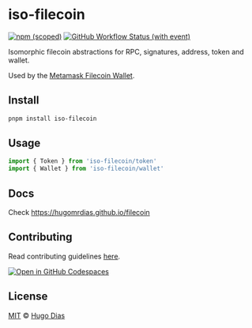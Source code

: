 # iso-filecoin

[![npm (scoped)](https://img.shields.io/npm/v/iso-filecoin.svg)](https://www.npmjs.com/package/package/iso-filecoin)
[![GitHub Workflow Status (with event)](https://img.shields.io/github/actions/workflow/status/fission-codes/filecoin/iso-filecoin.yml)](https://github.com/fission-codes/filecoin/actions/workflows/iso-filecoin.yml)

Isomorphic filecoin abstractions for RPC, signatures, address, token and wallet.

Used by the [Metamask Filecoin Wallet](https://github.com/filecoin-project/filsnap).

## Install

```bash
pnpm install iso-filecoin
```

## Usage

```js
import { Token } from 'iso-filecoin/token'
import { Wallet } from 'iso-filecoin/wallet'
```

## Docs

Check <https://hugomrdias.github.io/filecoin>

## Contributing

Read contributing guidelines [here](../../.github/CONTRIBUTING.md).

[![Open in GitHub Codespaces](https://github.com/codespaces/badge.svg)](https://codespaces.new/hugomrdias/filecoin)

## License

[MIT](../../license) © [Hugo Dias](http://hugodias.me)
